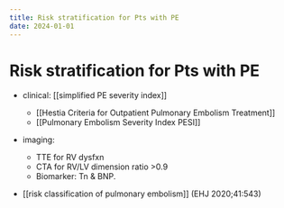 ```yaml
---
title: Risk stratification for Pts with PE
date: 2024-01-01
---
```

# Risk stratification for Pts with PE

* clinical: [[simplified PE severity index]]
	* [[Hestia Criteria for Outpatient Pulmonary Embolism Treatment]]
	* [[Pulmonary Embolism Severity Index PESI]]

* imaging:
	* TTE for RV dysfxn
	* CTA for RV/LV dimension ratio >0.9
	* Biomarker: Tn & BNP.

* [[risk classification of pulmonary embolism]] (EHJ 2020;41:543)

